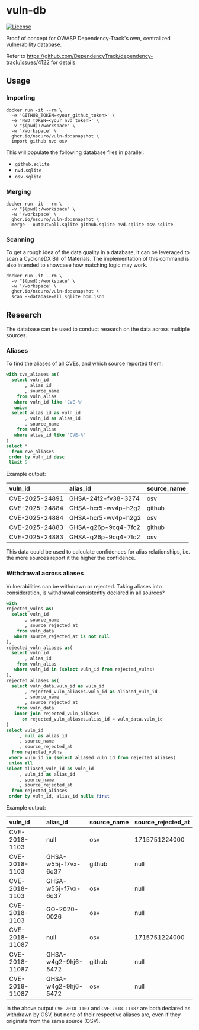 # vuln-db

[![License](http://img.shields.io/:license-apache-brightgreen.svg)](http://www.apache.org/licenses/LICENSE-2.0.html)

Proof of concept for OWASP Dependency-Track's own, centralized vulnerability database.

Refer to https://github.com/DependencyTrack/dependency-track/issues/4122 for details.

## Usage

### Importing

```shell
docker run -it --rm \
  -e 'GITHUB_TOKEN=<your_github_token>' \
  -e 'NVD_TOKEN=<your_nvd_token>' \
  -v "$(pwd):/workspace" \
  -w '/workspace' \
  ghcr.io/nscuro/vuln-db:snapshot \
  import github nvd osv
```

This will populate the following database files in parallel:

* `github.sqlite`
* `nvd.sqlite`
* `osv.sqlite`

### Merging

```shell
docker run -it --rm \
  -v "$(pwd):/workspace" \
  -w '/workspace' \
  ghcr.io/nscuro/vuln-db:snapshot \
  merge --output=all.sqlite github.sqlite nvd.sqlite osv.sqlite
```

### Scanning

To get a rough idea of the data quality in a database, it can be leveraged
to scan a CycloneDX Bill of Materials. The implementation of this command
is also intended to showcase how matching logic may work.

```shell
docker run -it --rm \
  -v "$(pwd):/workspace" \
  -w '/workspace' \
  ghcr.io/nscuro/vuln-db:snapshot \
  scan --database=all.sqlite bom.json
```

## Research

The database can be used to conduct research on the data across multiple sources.

### Aliases

To find the aliases of all CVEs, and which source reported them:

```sql
with cve_aliases as(
  select vuln_id
       , alias_id
       , source_name
    from vuln_alias
   where vuln_id like 'CVE-%'
   union
  select alias_id as vuln_id
       , vuln_id as alias_id
       , source_name
    from vuln_alias
   where alias_id like 'CVE-%'
)
select *
  from cve_aliases
 order by vuln_id desc
 limit 5
```

Example output:

| vuln\_id       | alias\_id           | source\_name |
|:---------------|:--------------------|:-------------|
| CVE-2025-24891 | GHSA-24f2-fv38-3274 | osv          |
| CVE-2025-24884 | GHSA-hcr5-wv4p-h2g2 | github       |
| CVE-2025-24884 | GHSA-hcr5-wv4p-h2g2 | osv          |
| CVE-2025-24883 | GHSA-q26p-9cq4-7fc2 | github       |
| CVE-2025-24883 | GHSA-q26p-9cq4-7fc2 | osv          |

This data could be used to calculate confidences for alias relationships,
i.e. the more sources report it the higher the confidence.

### Withdrawal across aliases

Vulnerabilities can be withdrawn or rejected. Taking aliases into consideration,
is withdrawal consistently declared in all sources?

```sql
with
rejected_vulns as(
  select vuln_id
       , source_name
       , source_rejected_at
    from vuln_data
   where source_rejected_at is not null
),
rejected_vuln_aliases as(
  select vuln_id
       , alias_id
    from vuln_alias
   where vuln_id in (select vuln_id from rejected_vulns)
),
rejected_aliases as(
  select vuln_data.vuln_id as vuln_id
       , rejected_vuln_aliases.vuln_id as aliased_vuln_id
       , source_name
       , source_rejected_at
    from vuln_data
   inner join rejected_vuln_aliases
      on rejected_vuln_aliases.alias_id = vuln_data.vuln_id
)
select vuln_id
     , null as alias_id
     , source_name
     , source_rejected_at
  from rejected_vulns
 where vuln_id in (select aliased_vuln_id from rejected_aliases)
 union all
select aliased_vuln_id as vuln_id
     , vuln_id as alias_id
     , source_name
     , source_rejected_at
  from rejected_aliases
 order by vuln_id, alias_id nulls first
```

Example output:

| vuln\_id       | alias\_id           | source\_name | source\_rejected\_at |
|:---------------|:--------------------|:-------------|:---------------------|
| CVE-2018-1103  | null                | osv          | 1715751224000        |
| CVE-2018-1103  | GHSA-w55j-f7vx-6q37 | github       | null                 |
| CVE-2018-1103  | GHSA-w55j-f7vx-6q37 | osv          | null                 |
| CVE-2018-1103  | GO-2020-0026        | osv          | null                 |
| CVE-2018-11087 | null                | osv          | 1715751224000        |
| CVE-2018-11087 | GHSA-w4g2-9hj6-5472 | github       | null                 |
| CVE-2018-11087 | GHSA-w4g2-9hj6-5472 | osv          | null                 |

In the above output `CVE-2018-1103` and `CVE-2018-11087` are both declared as withdrawn
by OSV, but none of their respective aliases are, even if they originate from the same source (OSV).